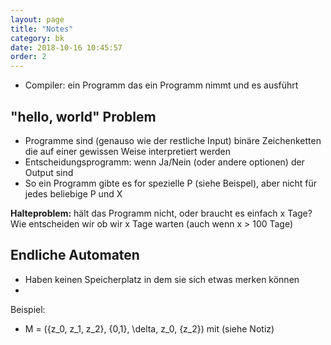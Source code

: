 ```yaml
---
layout: page
title: "Notes"
category: bk
date: 2018-10-16 10:45:57
order: 2
---
```


* Compiler: ein Programm das ein Programm nimmt und es ausführt

## "hello, world" Problem
* Programme sind (genauso wie der restliche Input) binäre Zeichenketten die auf einer gewissen Weise interpretiert werden
* Entscheidungsprogramm: wenn Ja/Nein (oder andere optionen) der Output sind
* So ein Programm gibte es for spezielle P (siehe Beispel), aber nicht für jedes beliebige P und X

**Halteproblem:** hält das Programm nicht, oder braucht es einfach x Tage? Wie entscheiden wir ob wir x Tage warten (auch wenn x > 100 Tage)


## Endliche Automaten

* Haben keinen Speicherplatz in dem sie sich etwas merken können
*

Beispiel:
* M = ({z_0, z_1, z_2}, {0,1}, \delta, z_0, {z_2}) mit (siehe Notiz)
